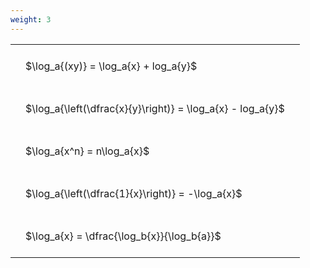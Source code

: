 ```yaml
---
weight: 3
---
```


<style type="text/css">
#T_eb7e9 th.col_heading {
  text-align: left;
  font-size: 1em;
}
#T_eb7e9 td {
  text-align: left;
  font-size: 1em;
  padding: 1.5em;
}
</style>
<table id="T_eb7e9">
  <thead>
  </thead>
  <tbody>
    <tr>
      <td id="T_eb7e9_row0_col0" class="data row0 col0" >$\log_a{(xy)} = \log_a{x} + log_a{y}$</td>
    </tr>
    <tr>
      <td id="T_eb7e9_row1_col0" class="data row1 col0" >$\log_a{\left(\dfrac{x}{y}\right)} = \log_a{x} - log_a{y}$</td>
    </tr>
    <tr>
      <td id="T_eb7e9_row2_col0" class="data row2 col0" >$\log_a{x^n} = n\log_a{x}$</td>
    </tr>
    <tr>
      <td id="T_eb7e9_row3_col0" class="data row3 col0" >$\log_a{\left(\dfrac{1}{x}\right)} = -\log_a{x}$</td>
    </tr>
    <tr>
      <td id="T_eb7e9_row4_col0" class="data row4 col0" >$\log_a{x} = \dfrac{\log_b{x}}{\log_b{a}}$</td>
    </tr>
  </tbody>
</table>
